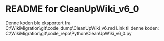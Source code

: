 # README for CleanUpWiki_v6_0
Denne koden ble eksportert fra C:\WikiMigration\git\code_dump\CleanUpWiki_v6.md
Link til denne koden: C:\WikiMigration\git\code_repo\Python\CleanUpWiki_v6_0.py
